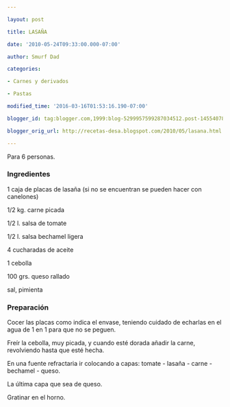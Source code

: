 ```yaml
---

layout: post

title: LASAÑA

date: '2010-05-24T09:33:00.000-07:00'

author: Smurf Dad

categories:

- Carnes y derivados

- Pastas

modified_time: '2016-03-16T01:53:16.190-07:00'

blogger_id: tag:blogger.com,1999:blog-5299957599287034512.post-14554078676582785

blogger_orig_url: http://recetas-desa.blogspot.com/2010/05/lasana.html

---
```


Para 6 personas.

<h3>Ingredientes</h3>

1 caja de placas de lasaña (si no se encuentran se pueden hacer con canelones)

1/2 kg. carne picada

1/2 l. salsa de tomate

1/2 l. salsa bechamel ligera

4 cucharadas de aceite

1 cebolla

100 grs. queso rallado

sal, pimienta

<h3>Preparación</h3>

Cocer las placas como indica el envase, teniendo cuidado de echarlas en el agua de 1 en 1 para que no se peguen.

Freír la cebolla, muy picada, y cuando esté dorada añadir la carne, revolviendo hasta que esté hecha.

En una fuente refractaria ir colocando a capas: tomate - lasaña - carne - bechamel - queso.

La última capa que sea de queso.

Gratinar en el horno.

